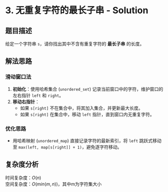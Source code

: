 # 3. 无重复字符的最长子串 - Solution

## 题目描述

给定一个字符串 `s`，请你找出其中不含有重复字符的 **最长子串** 的长度。

## 解法思路

### 滑动窗口法
1. **初始化**：使用哈希集合 (`unordered_set`) 记录当前窗口中的字符，维护窗口的左右指针 `left` 和 `right`。
2. **移动右指针**：
   - 如果 `s[right]` 不在集合中，将其加入集合，并更新最大长度。
   - 如果 `s[right]` 在集合中，移动 `left` 指针，直到窗口内无重复字符。
   



### 优化思路
- 用哈希映射 (`unordered_map`) 直接记录字符的最新索引，将 `left` 跳跃式移动至 `max(left, map[s[right]] + 1)`，避免逐字符移动。

## 复杂度分析

时间复杂度：$O(n)$  
空间复杂度：$O(min(m,n))$，其中m为字符集大小  
